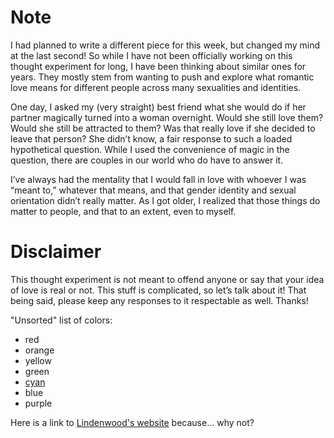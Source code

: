 # Note

I had planned to write a different piece for this week, but changed my mind at the last second! So while I have not been officially working on this thought experiment for long, I have been thinking about similar ones for years. They mostly stem from wanting to push and explore what romantic love means for different people across many sexualities and identities. 

One day, I asked my (very straight) best friend what she would do if her partner magically turned into a woman overnight. Would she still love them? Would she still be attracted to them? Was that really love if she decided to leave that person? She didn’t know, a fair response to such a loaded hypothetical question. While I used the convenience of magic in the question, there are couples in our world who do have to answer it. 

I’ve always had the mentality that I would fall in love with whoever I was “meant to,” whatever that means, and that gender identity and sexual orientation didn’t really matter. As I got older, I realized that those things do matter to people, and that to an extent, even to myself. 

# Disclaimer

This thought experiment is not meant to offend anyone or say that your idea of love is real or not. This stuff is complicated, so let’s talk about it! That being said, please keep any responses to it respectable as well. Thanks!


"Unsorted" list of colors:
- red
- orange
- yellow
- green
- [cyan](cyan.md)
- blue
- purple

Here is a link to [Lindenwood's website](https://www.lindenwood.edu/) because... why not? 

